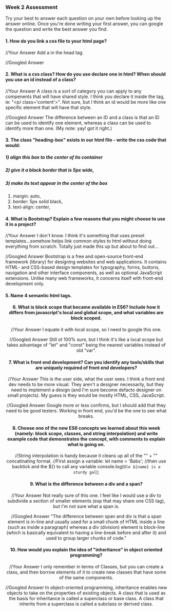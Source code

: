 ### Week 2 Assessment

Try your best to answer each question on your own before looking up the answer online. Once you're done writing your first answer, you can google the question and write the best answer you find.

#### 1. How do you link a css file to your html page?

 //Your Answer
Add a <link href= ...> in the head tag.

 //Googled Answer
 <head>
   <link rel="stylesheet" href="styles.css">
 </head>


 #### 2. What is a css class? How do you use declare one in html? When should you use an id instead of a class?

 //Your Answer
A class is a sort of category you can apply to any compenents that will have shared style.  I think you declare it inside the tag, ie: "<p/ class='content'>".  Not sure, but I think an id would be more like one specific element that will have that style.

 //Googled Answer
The difference between an ID and a class is that an ID can be used to identify one element, whereas a class can be used to identify more than one. (My note: yay!  got it right.)

#### 3. The class "heading-box" exists in our html file - write the css code that would:

##### 1) align this box to the center of its container
##### 2) give it a black border that is 5px wide,
##### 3) make its text appear in the center of the box
1) margin: auto,
2) border: 5px solid black,
3) text-align: center,

#### 4. What is Bootstrap? Explain a few reasons that you might choose to use it in a project?

 //Your Answer
I don't know.  I think it's something that uses preset templates...somehow helps link common styles to html without doing everything from scratch.  Totally just made this up but about to find out...

 //Googled Answer
Bootstrap is a free and open-source front-end framework (library) for designing websites and web applications. It contains HTML- and CSS-based design templates for typography, forms, buttons, navigation and other interface components, as well as optional JavaScript extensions. Unlike many web frameworks, it concerns itself with front-end development only.

#### 5. Name 4 semantic html tags.
<table>
<header>
<footer>
<section>

#### 6. What is block scope that became available in ES6? Include how it differs from javascript's local and global scope, and what variables are block scoped.

 //Your Answer
I equate it with local scope, so I need to google this one.

 //Googled Answer
Still ot 100% sure, but I think it's like a local scope but takes advantage of "let" and "const" being the nearest variables instead of old "var".

 #### 7. What is front end development? Can you identify any tools/skills that are uniquely required of front end developers?

 //Your Answer
This is the user side, what the user sees.  I think a front end dev needs to be more visual.  They aren't a designer necessarily, but they need to implement a design (and I'm sure become defacto designer on small projects).  My guess is they would be mostly HTML, CSS, JavaScript.

 //Googled Answer
Google more or less confirms, but I should add that they need to be good testers.  Working in front end, you'd be the one to see what breaks.

 #### 8. Choose one of the new ES6 concepts we learned about this week (namely: block scope, classes, and string interpolation) and write example code that demonstrates the concept, with comments to explain what is going on.
//String interpolation is handy because it cleans up all of the "" + "" concatinating format.
//First assign a variable:
let name = 'Babs';
//then use backtick and the ${} to call any variable
console.log(`Ole ${name} is a sturdy gal`);

 #### 9. What is the difference between a div and a span?


 //Your Answer
Not really sure of this one.  I feel like I would use a div to subdivide a section of smaller elements (esp that may share one CSS tag), but I'm not sure what a span is.

 //Googled Answer
"The difference between span and div is that a span element is in-line and usually used for a small chunk of HTML inside a line (such as inside a paragraph) whereas a div (division) element is block-line (which is basically equivalent to having a line-break before and after it) and used to group larger chunks of code."

#### 10. How would you explain the idea of "inheritance" in object oriented programming?


 //Your Answer
 I only remember in terms of Classes, but you can create a class, and then borrow elements of it to create new classes that have some of the same components.  

 //Googled Answer
 In object-oriented programming, inheritance enables new objects to take on the properties of existing objects. A class that is used as the basis for inheritance is called a superclass or base class. A class that inherits from a superclass is called a subclass or derived class.
